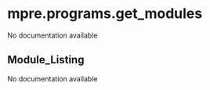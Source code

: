 mpre.programs.get_modules
========
No documentation available

Module_Listing
--------
No documentation available